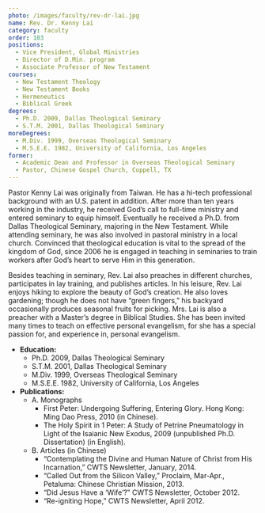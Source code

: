 ```yaml
---
photo: /images/faculty/rev-dr-lai.jpg
name: Rev. Dr. Kenny Lai
category: faculty
order: 103
positions:
  - Vice President, Global Ministries
  - Director of D.Min. program
  - Associate Professor of New Testament
courses:
  - New Testament Theology
  - New Testament Books
  - Hermeneutics
  - Biblical Greek
degrees:
  - Ph.D. 2009, Dallas Theological Seminary
  - S.T.M. 2001, Dallas Theological Seminary
moreDegrees:
  - M.Div. 1999, Overseas Theological Seminary
  - M.S.E.E. 1982, University of California, Los Angeles
former:
  - Academic Dean and Professor in Overseas Theological Seminary
  - Pastor, Chinese Gospel Church, Coppell, TX
---
```


Pastor Kenny Lai was originally from Taiwan. He has a hi-tech professional background with an U.S. patent in addition. After more than ten years working in the industry, he received God’s call to full-time ministry and entered seminary to equip himself. Eventually he received a Ph.D. from Dallas Theological Seminary, majoring in the New Testament. While attending seminary, he was also involved in pastoral ministry in a local church. Convinced that theological education is vital to the spread of the kingdom of God, since 2006 he is engaged in teaching in seminaries to train workers after God’s heart to serve Him in this generation.

Besides teaching in seminary, Rev. Lai also preaches in different churches, participates in lay training, and publishes articles. In his leisure, Rev. Lai enjoys hiking to explore the beauty of God’s creation. He also loves gardening; though he does not have “green fingers,” his backyard occasionally produces seasonal fruits for picking. Mrs. Lai is also a preacher with a Master’s degree in Biblical Studies. She has been invited many times to teach on effective personal evangelism, for she has a special passion for, and experience in, personal evangelism.

- **Education:**
  - Ph.D. 2009, Dallas Theological Seminary
  - S.T.M. 2001, Dallas Theological Seminary
  - M.Div. 1999, Overseas Theological Seminary
  - M.S.E.E. 1982, University of California, Los Angeles
- **Publications:**
  - A. Monographs
    - First Peter: Undergoing Suffering, Entering Glory. Hong Kong: Ming Dao Press, 2010 (in Chinese).
    - The Holy Spirit in 1 Peter: A Study of Petrine Pneumatology in Light of the Isaianic New Exodus, 2009 (unpublished Ph.D. Dissertation) (in English).
  - B. Articles (in Chinese)
    - “Contemplating the Divine and Human Nature of Christ from His Incarnation,” CWTS Newsletter, January, 2014.
    - “Called Out from the Silicon Valley,” Proclaim, Mar-Apr., Petaluma: Chinese Christian Mission, 2013.
    - “Did Jesus Have a ‘Wife’?‟ CWTS Newsletter, October 2012.
    - “Re-igniting Hope,” CWTS Newsletter, April 2012.
